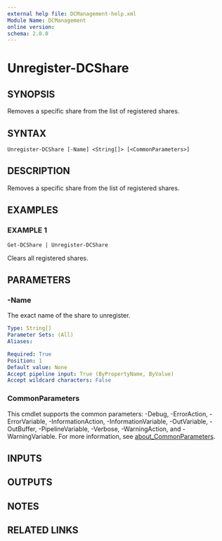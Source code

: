 ```yaml
---
external help file: DCManagement-help.xml
Module Name: DCManagement
online version:
schema: 2.0.0
---
```


# Unregister-DCShare

## SYNOPSIS
Removes a specific share from the list of registered shares.

## SYNTAX

```
Unregister-DCShare [-Name] <String[]> [<CommonParameters>]
```

## DESCRIPTION
Removes a specific share from the list of registered shares.

## EXAMPLES

### EXAMPLE 1
```
Get-DCShare | Unregister-DCShare
```

Clears all registered shares.

## PARAMETERS

### -Name
The exact name of the share to unregister.

```yaml
Type: String[]
Parameter Sets: (All)
Aliases:

Required: True
Position: 1
Default value: None
Accept pipeline input: True (ByPropertyName, ByValue)
Accept wildcard characters: False
```

### CommonParameters
This cmdlet supports the common parameters: -Debug, -ErrorAction, -ErrorVariable, -InformationAction, -InformationVariable, -OutVariable, -OutBuffer, -PipelineVariable, -Verbose, -WarningAction, and -WarningVariable. For more information, see [about_CommonParameters](http://go.microsoft.com/fwlink/?LinkID=113216).

## INPUTS

## OUTPUTS

## NOTES

## RELATED LINKS
